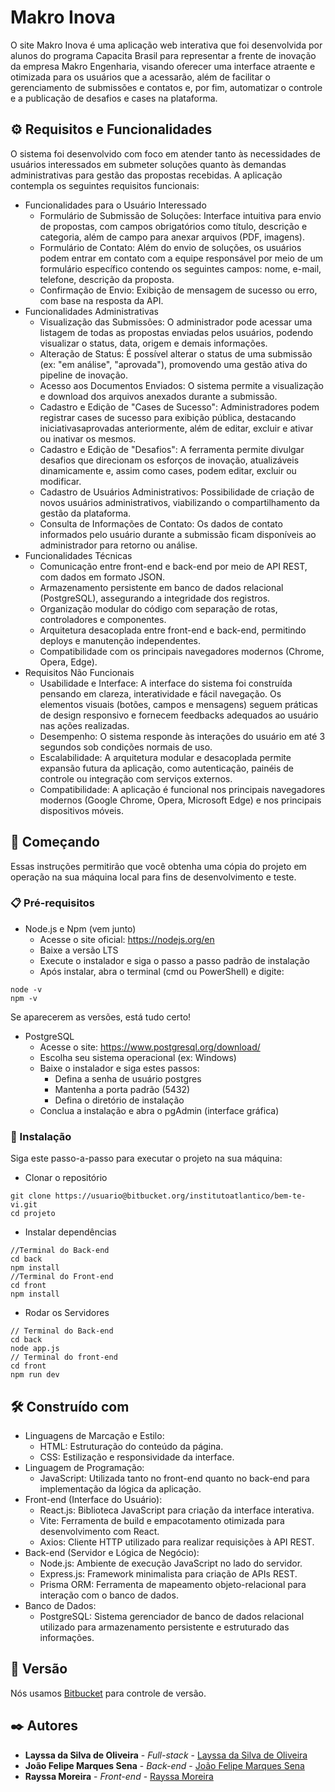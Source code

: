 # Makro Inova

O site Makro Inova é uma aplicação web interativa que foi desenvolvida por
alunos do programa Capacita Brasil para representar a frente de inovação da
empresa Makro Engenharia, visando oferecer uma interface atraente e otimizada
para os usuários que a acessarão, além de facilitar o gerenciamento de
submissões e contatos e, por fim, automatizar o controle e a publicação de
desafios e cases na plataforma.

## ⚙️ Requisitos e Funcionalidades

O sistema foi desenvolvido com foco em atender tanto às necessidades de
usuários interessados em submeter soluções quanto às demandas administrativas
para gestão das propostas recebidas. A aplicação contempla os seguintes
requisitos funcionais:
* Funcionalidades para o Usuário Interessado
  - Formulário de Submissão de Soluções: Interface intuitiva para envio de propostas, com campos obrigatórios como título, descrição e categoria, além de campo para anexar arquivos (PDF, imagens).
  - Formulário de Contato: Além do envio de soluções, os usuários podem entrar em contato com a equipe responsável por meio de um formulário específico contendo os seguintes campos: nome, e-mail, telefone, descrição da proposta.
  - Confirmação de Envio: Exibição de mensagem de sucesso ou erro, com base na resposta da API.
* Funcionalidades Administrativas
  - Visualização das Submissões: O administrador pode acessar uma listagem de todas as propostas enviadas pelos usuários, podendo visualizar o status, data, origem e demais informações.
  - Alteração de Status: É possível alterar o status de uma submissão (ex: "em análise", "aprovada"), promovendo uma gestão ativa do pipeline de inovação.
  - Acesso aos Documentos Enviados: O sistema permite a visualização e download dos arquivos anexados durante a submissão.
  - Cadastro e Edição de "Cases de Sucesso": Administradores podem registrar cases de sucesso para exibição pública, destacando iniciativasaprovadas anteriormente, além de editar, excluir e ativar ou inativar os mesmos.
  - Cadastro e Edição de "Desafios": A ferramenta permite divulgar desafios que direcionam os esforços de inovação, atualizáveis dinamicamente e, assim como cases, podem editar, excluir ou modificar.
  - Cadastro de Usuários Administrativos: Possibilidade de criação de novos usuários administrativos, viabilizando o compartilhamento da gestão da plataforma.
  - Consulta de Informações de Contato: Os dados de contato informados pelo usuário durante a submissão ficam disponíveis ao administrador para retorno ou análise.
* Funcionalidades Técnicas
  - Comunicação entre front-end e back-end por meio de API REST, com dados em formato JSON.
  - Armazenamento persistente em banco de dados relacional (PostgreSQL), assegurando a integridade dos registros.
  - Organização modular do código com separação de rotas, controladores e componentes.
  - Arquitetura desacoplada entre front-end e back-end, permitindo deploys e manutenção independentes.
  - Compatibilidade com os principais navegadores modernos (Chrome, Opera, Edge).
* Requisitos Não Funcionais
  - Usabilidade e Interface: A interface do sistema foi construída pensando em clareza, interatividade e fácil navegação. Os elementos visuais (botões, campos e mensagens) seguem práticas de design responsivo e fornecem feedbacks adequados ao usuário nas ações realizadas.
  - Desempenho: O sistema responde às interações do usuário em até 3 segundos sob condições normais de uso.
  - Escalabilidade: A arquitetura modular e desacoplada permite expansão futura da aplicação, como autenticação, painéis de controle ou integração com serviços externos.
  - Compatibilidade: A aplicação é funcional nos principais navegadores modernos (Google Chrome, Opera, Microsoft Edge) e nos principais dispositivos móveis.

## 🚀 Começando

Essas instruções permitirão que você obtenha uma cópia do projeto em operação na sua máquina local para fins de desenvolvimento e teste.

### 📋 Pré-requisitos

* Node.js e Npm (vem junto) 
  - Acesse o site oficial: https://nodejs.org/en
  - Baixe a versão LTS
  - Execute o instalador e siga o passo a passo padrão de instalação
  - Após instalar, abra o terminal (cmd ou PowerShell) e digite:
```
node -v
npm -v
```
Se aparecerem as versões, está tudo certo!
* PostgreSQL
  - Acesse o site: https://www.postgresql.org/download/
  - Escolha seu sistema operacional (ex: Windows)
  - Baixe o instalador e siga estes passos:
    - Defina a senha de usuário postgres
    - Mantenha a porta padrão (5432)
    - Defina o diretório de instalação
  - Conclua a instalação e abra o pgAdmin (interface gráfica)

### 🔧 Instalação

Siga este passo-a-passo para executar o projeto na sua máquina:

* Clonar o repositório
```
git clone https://usuario@bitbucket.org/institutoatlantico/bem-te-vi.git
cd projeto
```
* Instalar dependências
```
//Terminal do Back-end
cd back
npm install
//Terminal do Front-end
cd front
npm install
```
* Rodar os Servidores
```
// Terminal do Back-end
cd back
node app.js
// Terminal do front-end
cd front
npm run dev
```

## 🛠️ Construído com

* Linguagens de Marcação e Estilo:
  - HTML: Estruturação do conteúdo da página.
  - CSS: Estilização e responsividade da interface.
* Linguagem de Programação:
  - JavaScript: Utilizada tanto no front-end quanto no back-end para implementação da lógica da aplicação.
* Front-end (Interface do Usuário):
  - React.js: Biblioteca JavaScript para criação da interface interativa.
  - Vite: Ferramenta de build e empacotamento otimizada para desenvolvimento com React.
  - Axios: Cliente HTTP utilizado para realizar requisições à API REST.
* Back-end (Servidor e Lógica de Negócio):
  - Node.js: Ambiente de execução JavaScript no lado do servidor.
  - Express.js: Framework minimalista para criação de APIs REST.
  - Prisma ORM: Ferramenta de mapeamento objeto-relacional para interação com o banco de dados.
* Banco de Dados:
  - PostgreSQL: Sistema gerenciador de banco de dados relacional utilizado para armazenamento persistente e estruturado das informações.

## 📌 Versão

Nós usamos [Bitbucket](http://bitbucket.org/) para controle de versão. 

## ✒️ Autores

* **Layssa da Silva de Oliveira** - *Full-stack* - [Layssa da Silva de Oliveira](https://github.com/Layssaoliveira26)
* **João Felipe Marques Sena** - *Back-end* - [João Felipe Marques Sena](https://github.com/FelipeSena02)
* **Rayssa Moreira** - *Front-end* - [Rayssa Moreira](https://github.com/rayssamorei)
